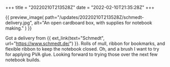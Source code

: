 +++
title = "20220210T213528Z"
date  = "2022-02-10T21:35:28Z"
+++

{{
    preview_image(
        path="/updates/20220210T213528Z/schmedt-delivery.jpg",
        alt="An open cardboard box, with supplies for notebook making."
    )
}}

Got a delivery from {{ ext_link(text="Schmedt", url="https://www.schmedt.de/") }}. Rolls of mull, ribbon for bookmarks, and flexible ribbon to keep the notebook closed. Oh, and a brush I want to try for applying PVA glue. Looking forward to trying those over the next few notebook builds.
